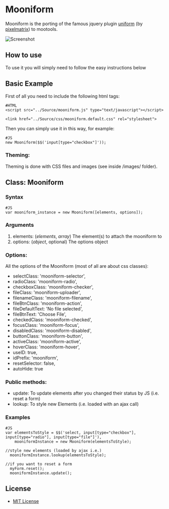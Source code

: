 Mooniform
===================

Mooniform is the porting of the famous jquery plugin [uniform](http://uniformjs.com) (by [pixelmatrix](https://github.com/pixelmatrix)) to mootools.

![Screenshot](https://github.com/stecb/mooniform/raw/master/screenshot.png)

How to use
----------

To use it you will simply need to follow the easy instructions below

Basic Example
-------------

First of all you need to include the following html tags:

	#HTML
	<script src="../Source/mooniform.js" type="text/javascript"></script>

	<link href="../Source/css/mooniform.default.css" rel="stylesheet">

Then you can simply use it in this way, for example:

	#JS
	new Mooniform($$('input[type="checkbox"]'));


### Theming:

Theming is done with CSS files and images (see inside /images/ folder).


Class: Mooniform
-----------------

### Syntax

	#JS
	var mooniform_instance = new Mooniform([elements, options]);

### Arguments

1. elements: (*elements*, *array*) The element(s) to attach the mooniform to
2. options: (*object*, optional) The options object

### Options:

All the options of the Mooniform (most of all are about css classes):

- selectClass:        'mooniform-selector',
- radioClass:         'mooniform-radio',
- checkboxClass:      'mooniform-checker',
- fileClass:          'mooniform-uploader',
- filenameClass:      'mooniform-filename',
- fileBtnClass:       'mooniform-action',
- fileDefaultText:    'No file selected',
- fileBtnText:        'Choose File',
- checkedClass:       'mooniform-checked',
- focusClass:         'mooniform-focus',
- disabledClass:      'mooniform-disabled',
- buttonClass:        'mooniform-button',
- activeClass:        'mooniform-active',
- hoverClass:         'mooniform-hover',
- useID:              true,
- idPrefix:           'mooniform',
- resetSelector:      false,
- autoHide:           true

### Public methods:

- update: To update elements after you changed their status by JS (i.e. reset a form)
- lookup: To style new Elements (i.e. loaded with an ajax call)

### Examples

	#JS
  	var elementsToStyle = $$('select, input[type="checkbox"], input[type="radio"], input[type="file"]'),
  	    mooniformInstance = new Mooniform(elementsToStyle);
	
  	//style new elements (loaded by ajax i.e.)
  	  mooniformInstance.lookup(elementsToStyle);
	
  	//if you want to reset a form
      myForm.reset();
      mooniformInstance.update();

License
-------

- [MIT License](http://www.opensource.org/licenses/mit-license.php)
